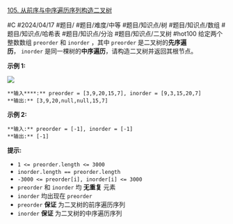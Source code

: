 [105. 从前序与中序遍历序列构造二叉树](https://leetcode.cn/problems/construct-binary-tree-from-preorder-and-inorder-traversal/)

#C #2024/04/17 #题目/ #题目/难度/中等  #题目/知识点/树 #题目/知识点/数组 #题目/知识点/哈希表 #题目/知识点/分治 #题目/知识点/二叉树 #hot100
给定两个整数数组 `preorder` 和 `inorder` ，其中 `preorder` 是二叉树的**先序遍历**， `inorder` 是同一棵树的**中序遍历**，请构造二叉树并返回其根节点。

**示例 1:**

![](https://assets.leetcode.com/uploads/2021/02/19/tree.jpg)
```
**输入****:** preorder = [3,9,20,15,7], inorder = [9,3,15,20,7]
**输出:** [3,9,20,null,null,15,7]
```

**示例 2:**
```
**输入:** preorder = [-1], inorder = [-1]
**输出:** [-1]
```

**提示:**

- `1 <= preorder.length <= 3000`
- `inorder.length == preorder.length`
- `-3000 <= preorder[i], inorder[i] <= 3000`
- `preorder` 和 `inorder` 均 **无重复** 元素
- `inorder` 均出现在 `preorder`
- `preorder` **保证** 为二叉树的前序遍历序列
- `inorder` **保证** 为二叉树的中序遍历序列